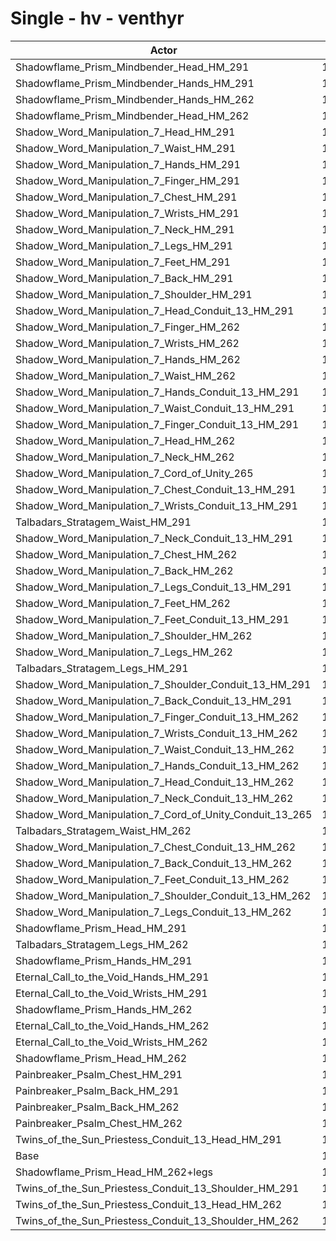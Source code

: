 # Single - hv - venthyr
| Actor | DPS | Increase |
|---|:---:|:---:|
|Shadowflame_Prism_Mindbender_Head_HM_291|13097|17.57%|
|Shadowflame_Prism_Mindbender_Hands_HM_291|13061|17.26%|
|Shadowflame_Prism_Mindbender_Hands_HM_262|12870|15.54%|
|Shadowflame_Prism_Mindbender_Head_HM_262|12849|15.36%|
|Shadow_Word_Manipulation_7_Head_HM_291|12610|13.21%|
|Shadow_Word_Manipulation_7_Waist_HM_291|12576|12.90%|
|Shadow_Word_Manipulation_7_Hands_HM_291|12573|12.88%|
|Shadow_Word_Manipulation_7_Finger_HM_291|12552|12.68%|
|Shadow_Word_Manipulation_7_Chest_HM_291|12537|12.55%|
|Shadow_Word_Manipulation_7_Wrists_HM_291|12529|12.48%|
|Shadow_Word_Manipulation_7_Neck_HM_291|12511|12.32%|
|Shadow_Word_Manipulation_7_Legs_HM_291|12497|12.19%|
|Shadow_Word_Manipulation_7_Feet_HM_291|12479|12.03%|
|Shadow_Word_Manipulation_7_Back_HM_291|12450|11.77%|
|Shadow_Word_Manipulation_7_Shoulder_HM_291|12448|11.76%|
|Shadow_Word_Manipulation_7_Head_Conduit_13_HM_291|12412|11.43%|
|Shadow_Word_Manipulation_7_Finger_HM_262|12407|11.38%|
|Shadow_Word_Manipulation_7_Wrists_HM_262|12391|11.24%|
|Shadow_Word_Manipulation_7_Hands_HM_262|12386|11.19%|
|Shadow_Word_Manipulation_7_Waist_HM_262|12382|11.16%|
|Shadow_Word_Manipulation_7_Hands_Conduit_13_HM_291|12368|11.03%|
|Shadow_Word_Manipulation_7_Waist_Conduit_13_HM_291|12367|11.02%|
|Shadow_Word_Manipulation_7_Finger_Conduit_13_HM_291|12363|10.99%|
|Shadow_Word_Manipulation_7_Head_HM_262|12353|10.90%|
|Shadow_Word_Manipulation_7_Neck_HM_262|12349|10.86%|
|Shadow_Word_Manipulation_7_Cord_of_Unity_265|12342|10.80%|
|Shadow_Word_Manipulation_7_Chest_Conduit_13_HM_291|12330|10.69%|
|Shadow_Word_Manipulation_7_Wrists_Conduit_13_HM_291|12325|10.64%|
|Talbadars_Stratagem_Waist_HM_291|12322|10.62%|
|Shadow_Word_Manipulation_7_Neck_Conduit_13_HM_291|12310|10.51%|
|Shadow_Word_Manipulation_7_Chest_HM_262|12301|10.43%|
|Shadow_Word_Manipulation_7_Back_HM_262|12296|10.39%|
|Shadow_Word_Manipulation_7_Legs_Conduit_13_HM_291|12288|10.32%|
|Shadow_Word_Manipulation_7_Feet_HM_262|12286|10.30%|
|Shadow_Word_Manipulation_7_Feet_Conduit_13_HM_291|12276|10.21%|
|Shadow_Word_Manipulation_7_Shoulder_HM_262|12264|10.10%|
|Shadow_Word_Manipulation_7_Legs_HM_262|12258|10.04%|
|Talbadars_Stratagem_Legs_HM_291|12252|9.99%|
|Shadow_Word_Manipulation_7_Shoulder_Conduit_13_HM_291|12241|9.89%|
|Shadow_Word_Manipulation_7_Back_Conduit_13_HM_291|12240|9.89%|
|Shadow_Word_Manipulation_7_Finger_Conduit_13_HM_262|12209|9.61%|
|Shadow_Word_Manipulation_7_Wrists_Conduit_13_HM_262|12187|9.41%|
|Shadow_Word_Manipulation_7_Waist_Conduit_13_HM_262|12183|9.38%|
|Shadow_Word_Manipulation_7_Hands_Conduit_13_HM_262|12183|9.37%|
|Shadow_Word_Manipulation_7_Head_Conduit_13_HM_262|12171|9.26%|
|Shadow_Word_Manipulation_7_Neck_Conduit_13_HM_262|12158|9.15%|
|Shadow_Word_Manipulation_7_Cord_of_Unity_Conduit_13_265|12143|9.02%|
|Talbadars_Stratagem_Waist_HM_262|12121|8.81%|
|Shadow_Word_Manipulation_7_Chest_Conduit_13_HM_262|12102|8.64%|
|Shadow_Word_Manipulation_7_Back_Conduit_13_HM_262|12092|8.56%|
|Shadow_Word_Manipulation_7_Feet_Conduit_13_HM_262|12083|8.47%|
|Shadow_Word_Manipulation_7_Shoulder_Conduit_13_HM_262|12058|8.25%|
|Shadow_Word_Manipulation_7_Legs_Conduit_13_HM_262|12057|8.24%|
|Shadowflame_Prism_Head_HM_291|12056|8.23%|
|Talbadars_Stratagem_Legs_HM_262|12021|7.92%|
|Shadowflame_Prism_Hands_HM_291|12019|7.90%|
|Eternal_Call_to_the_Void_Hands_HM_291|11986|7.60%|
|Eternal_Call_to_the_Void_Wrists_HM_291|11907|6.89%|
|Shadowflame_Prism_Hands_HM_262|11839|6.28%|
|Eternal_Call_to_the_Void_Hands_HM_262|11801|5.94%|
|Eternal_Call_to_the_Void_Wrists_HM_262|11772|5.69%|
|Shadowflame_Prism_Head_HM_262|11758|5.56%|
|Painbreaker_Psalm_Chest_HM_291|11612|4.24%|
|Painbreaker_Psalm_Back_HM_291|11559|3.77%|
|Painbreaker_Psalm_Back_HM_262|11419|2.52%|
|Painbreaker_Psalm_Chest_HM_262|11387|2.23%|
|Twins_of_the_Sun_Priestess_Conduit_13_Head_HM_291|11162|0.21%|
|Base|11139|0.00%|
|Shadowflame_Prism_Head_HM_262+legs|11108|-0.28%|
|Twins_of_the_Sun_Priestess_Conduit_13_Shoulder_HM_291|11024|-1.03%|
|Twins_of_the_Sun_Priestess_Conduit_13_Head_HM_262|10947|-1.72%|
|Twins_of_the_Sun_Priestess_Conduit_13_Shoulder_HM_262|10859|-2.51%|
